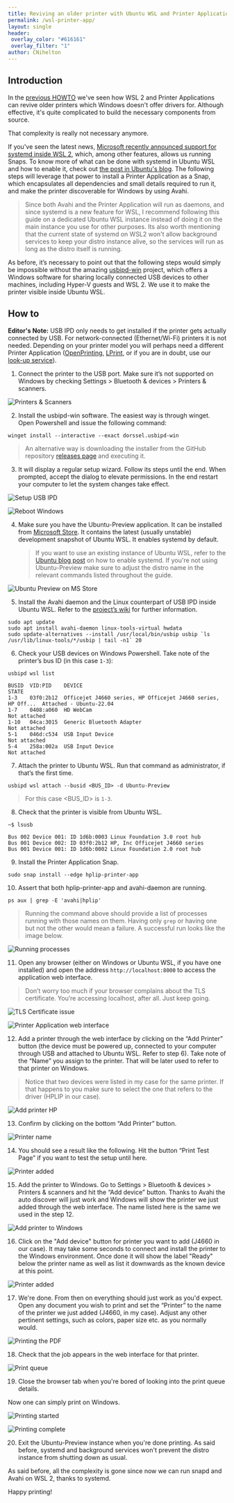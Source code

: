```yaml
---
title: Reviving an older printer with Ubuntu WSL and Printer Application Snaps
permalink: /wsl-printer-app/
layout: single
header:
 overlay_color: "#616161"
 overlay_filter: "1"
author: CNihelton
---
```


## Introduction

In the [previous HOWTO](/wsl-printer-app-compile/) we've seen how WSL 2 and Printer Applications can revive older printers which Windows doesn't offer drivers for.
Although effective, it's quite complicated to build the necessary components from source. 

That complexity is really not necessary anymore.

If you've seen the latest news, [Microsoft recently announced support for systemd inside WSL 2](https://devblogs.microsoft.com/commandline/systemd-support-is-now-available-in-wsl/), which, among other features, allows us running Snaps.
To know more of what can be done with systemd in Ubuntu WSL and how to enable it, check out [the post in Ubuntu's blog](https://ubuntu.com/blog/ubuntu-wsl-enable-systemd).
The following steps will leverage that power to install a Printer Application as a Snap, which encapsulates all dependencies and small details required to run
it, and make the printer discoverable for Windows by using Avahi.

> Since both Avahi and the Printer Application will run as daemons, and since systemd is a new feature for WSL, I recommend following this guide on a dedicated Ubuntu WSL instance instead of doing it on the main instance you use for other purposes.
> Its also worth mentioning that the current state of systemd on WSL2 won't allow background services to keep your distro instance alive, so the services will run as long as the distro itself is running.

As before, it’s necessary to point out that the following steps would simply be impossible without the amazing [usbipd-win](https://github.com/dorssel/usbipd-win) project, which offers a Windows software for sharing locally connected USB devices to other machines, including Hyper-V guests and WSL 2. We use it to make the printer visible inside Ubuntu WSL.

## How to

**Editor's Note:** USB IPD only needs to get installed if the printer gets actually connected by USB. For network-connected (Ethernet/Wi-Fi) printers it is not needed. Depending on your printer model you will perhaps need a different Printer Application ([OpenPrinting](https://snapcraft.io/search?q=OpenPrinting), [LPrint](https://snapcraft.io/lprint), or if you are in doubt, use our [look-up service](/OpenPrinting-News-September-2022/#openprinting-web-server-printer-application-look-up-service-is-now-live)).

1. Connect the printer to the USB port. Make sure it’s not supported on Windows by checking Settings > Bluetooth & devices > Printers & scanners.

![Printers & Scanners](../assets/images/wsl-printer/01-driver-unavailable.png)

2. Install the usbipd-win software. The easiest way is through winget. Open Powershell and issue the following command:

`winget install --interactive --exact dorssel.usbipd-win`

> An alternative way is downloading the installer from the GitHub repository [releases page](https://github.com/dorssel/usbipd-win/releases) and executing it.

3. It will display a regular setup wizard. Follow its steps until the end. When prompted, accept the dialog to elevate permissions. In the end restart your computer to let the system changes take effect.

![Setup USB IPD](../assets/images/wsl-printer/02-install-usbipd.png)

![Reboot Windows](../assets/images/wsl-printer/03-reboot-win.png)


4. Make sure you have the Ubuntu-Preview application. It can be installed from [Microsoft Store](https://apps.microsoft.com/store/detail/ubuntu-preview/9P7BDVKVNXZ6). It contains the latest (usually unstable) development snapshot
   of Ubuntu WSL. It enables systemd by default.

   > If you want to use an existing instance of Ubuntu WSL, refer to the [Ubuntu blog post](https://ubuntu.com/blog/ubuntu-wsl-enable-systemd) on how to enable systemd.
   > If you're not using Ubuntu-Preview make sure to adjust the distro name in the relevant commands listed throughout the guide.


![Ubuntu Preview on MS Store](../assets/images/wsl-printer/21-ubuntu-preview-wsl.png)


5. Install the Avahi daemon and the Linux counterpart of USB IPD inside Ubuntu WSL. Refer to the [project’s wiki](https://github.com/dorssel/usbipd-win/wiki/WSL-support) for further information.

```
sudo apt update
sudo apt install avahi-daemon linux-tools-virtual hwdata
sudo update-alternatives --install /usr/local/bin/usbip usbip `ls /usr/lib/linux-tools/*/usbip | tail -n1` 20
```

6. Check your USB devices on Windows Powershell. Take note of the printer’s bus ID (in this case `1-3`):

```
usbipd wsl list

BUSID  VID:PID    DEVICE                                                        STATE
1-3    03f0:2b12  Officejet J4660 series, HP Officejet J4660 series, HP Off...  Attached - Ubuntu-22.04
1-7    0408:a060  HD WebCam                                                     Not attached
1-10   04ca:3015  Generic Bluetooth Adapter                                     Not attached
5-1    046d:c534  USB Input Device                                              Not attached
5-4    258a:002a  USB Input Device                                              Not attached

```

7. Attach the printer to Ubuntu WSL. Run that command as administrator, if that’s the first time.

```
usbipd wsl attach --busid <BUS_ID> -d Ubuntu-Preview
```

> For this case <BUS_ID> is `1-3`.


8. Check that the printer is visible from Ubuntu WSL.


```
~$ lsusb

Bus 002 Device 001: ID 1d6b:0003 Linux Foundation 3.0 root hub
Bus 001 Device 002: ID 03f0:2b12 HP, Inc Officejet J4660 series
Bus 001 Device 001: ID 1d6b:0002 Linux Foundation 2.0 root hub

```

9. Install the Printer Application Snap.

```
sudo snap install --edge hplip-printer-app
```

10. Assert that both hplip-printer-app and avahi-daemon are running.

```
ps aux | grep -E 'avahi|hplip'
```
> Running the command above should provide a list of processes running with those names on them. Having only `grep` or having one but not the other would mean a
failure. A successful run looks like the image below.

![Running processes](../assets/images/wsl-printer/25-running-processes.png)


11. Open any browser (either on Windows or Ubuntu WSL, if you have one installed) and open the address `http://localhost:8000` to access the application web interface.

> Don’t worry too much if your browser complains about the TLS certificate. You’re accessing localhost, after all. Just keep going.

![TLS Certificate issue](../assets/images/wsl-printer/04-invalid-certificate.png)

![Printer Application web interface](../assets/images/wsl-printer/06-web-interface.png)

12. Add a printer through the web interface by clicking on the “Add Printer” button (the device must be powered up, connected to your computer through USB and
    attached to Ubuntu WSL. Refer to step 6). Take note of the “Name” you assign to the printer. That will be later used to refer to that printer on Windows.

> Notice that two devices were listed in my case for the same printer. If that happens to you make sure to select the one that refers to the driver (HPLIP in our case).

![Add printer HP](../assets/images/wsl-printer/07-adding-printer-hp.png)

13. Confirm by clicking on the bottom “Add Printer” button.

![Printer name](../assets/images/wsl-printer/08-name-the-printer.png)

14. You should see a result like the following. Hit the button “Print Test Page” if you want to test the setup until here.

![Printer added](../assets/images/wsl-printer/09-printer-added.png)

15. Add the printer to Windows. Go to Settings > Bluetooth & devices > Printers & scanners and hit the “Add device” button. Thanks to Avahi the auto discover
    will just work and Windows will show the printer we just added through the web interface. The name listed here is the same we used in the step 12.

![Add printer to Windows](../assets/images/wsl-printer/22-printer-autodiscover.png)

16. Click on the "Add device" button for printer you want to add (J4660 in our case). It may take some seconds to connect and install the printer to the Windows environment. Once done
    it will show the label "Ready" below the printer name as well as list it downwards as the known device at this point.

![Printer added](../assets/images/wsl-printer/23-printer-ready.png)

17. We're done. From then on everything should just work as you'd expect. Open any document you wish to print and set the “Printer” to the name of the printer we just added (J4660, in my case). Adjust any other pertinent settings, such as colors, paper size etc. as you normally would.

![Printing the PDF](../assets/images/wsl-printer/16-print-pdf.png)

18. Check that the job appears in the web interface for that printer.

![Print queue](../assets/images/wsl-printer/17-print-job-queue.png)

19. Close the browser tab when you're bored of looking into the print queue details.

Now one can simply print on Windows.

![Printing started](../assets/images/wsl-printer/18-printing-progress.png)

![Printing complete](../assets/images/wsl-printer/19-printing-complete.png)

20. Exit the Ubuntu-Preview instance when you're done printing. As said before, systemd and background services won't prevent the distro instance from shutting down as usual.


As said before, all the complexity is gone since now we can run snapd and Avahi on WSL 2, thanks to systemd.

Happy printing!

